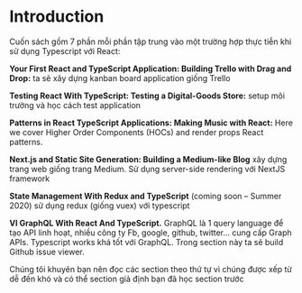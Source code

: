 # Introduction

Cuốn sách gồm 7 phần mỗi phần tập trung vào một trường hợp thực tiễn khi sử dụng Typescript với React:

**Your First React and TypeScript Application: Building Trello with Drag and Drop:** ta sẽ xây dựng kanban board application giống Trello

**Testing React With TypeScript: Testing a Digital-Goods Store:** setup môi trường và học cách test application

**Patterns in React TypeScript Applications: Making Music with React:** Here we cover Higher Order Components (HOCs) and render props React patterns.

**Next.js and Static Site Generation: Building a Medium-like Blog** xây dựng trang web giống trang Medium. Sử dụng server-side rendering với NextJS framework

**State Management With Redux and TypeScript** (coming soon – Summer 2020) sử dụng redux (giống vuex) với typescript

**VI GraphQL With React And TypeScript.** GraphQL là 1 query language để tạo API linh hoạt, nhiều công ty Fb, google, github, twitter... cung cấp Graph APIs. Typescript works khá tốt với GraphQL. Trong section này ta sẽ build Github issue viewer.

Chúng tôi khuyên bạn nên đọc các section theo thứ tự vì chúng được xếp từ dễ đến khó và có thể section giả định bạn đã học section trước
